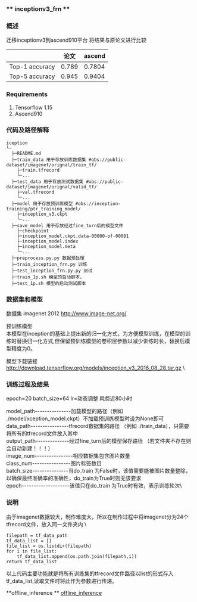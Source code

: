 ###   **  inceptionv3_frn ** 


###   **概述** 

迁移inceptionv3到ascend910平台
将结果与原论文进行比较

 |                | 论文   | ascend |
|----------------|------|--------|
| Top-1 accuracy | 0.789 | 0.7804  |
| Top-5 accuracy | 0.945 | 0.9404  |

###  Requirements

1. Tensorflow 1.15
2. Ascend910

###   **代码及路径解释** 



```
iception
└─ 
  ├─README.md
  ├─train_data 用于存放训练数据集 #obs://public-dataset/imagenet/orignal/train_tf/ 
  	├─train.tfrecord
  	└─...
  ├─test_data 用于存放测试数据集 #obs://public-dataset/imagenet/orignal/valid_tf/
  	├─val.tfrecord  
  	└─...
  ├─model 用于存放预训练模型 #obs://inception-training/ptr_training_model/
  	├─inception_v3.ckpt
  	└─...
  ├─save_model 用于存放经过fine_turn后的模型文件
  	├─checkpoint
  	├─inception_model.ckpt.data-00000-of-00001
  	├─inception_model.index
  	├─inception_model.meta
  	└─...
  ├─preprocess.py.py 数据预处理
  ├─train_inception_frn.py 训练
  ├─test_inception_frn.py.py 测试
  ├─train_1p.sh 模型的启动脚本，
  ├─test_1p.sh 模型的启动测试脚本
```
###   **数据集和模型** 

数据集 imagenet 2012
http://www.image-net.org/

预训练模型\
本模型在inception的基础上提出新的归一化方式，为方便模型训练，在模型的训练时替换归一化方式,但保留预训练模型的卷积层参数以减少训练时长，替换后模型精度为0。

模型下载链接
http://download.tensorflow.org/models/inception_v3_2016_08_28.tar.gz \



### 训练过程及结果
epoch=20
batch_size=64
lr=动态调整
耗费近80小时

model_path---------------加载模型的路径（例如 ./model/xception_model.ckpt）不加载预训练模型时设为None即可  
data_path----------------tfrecord数据集的路径 （例如 ./train_data），只需要将所有的tfrecord文件放入其中 \
output_path--------------经过fine_turn后的模型保存路径 （若文件夹不存在则会自动新建！！！）\
image_num----------------相应数据集包含图片数量\
class_num----------------图片标签数目\
batch_size---------------当do_train 为False时，该值需要能被图片数量整除，以确保最终准确率的准确性，do_train为True时则无该要求\
epoch--------------------该值只在do_train 为True时有效，表示训练轮次\

### 说明
由于imagenet数据较大，制作难度大，所以在制作过程中将imagenet分为24个tfrecord文件，放入同一文件夹内 \

	filepath = tf_data_path 
	tf_data_list = [] 
	file_list = os.listdir(filepath) 
	for i in file_list: 
		tf_data_list.append(os.path.join(filepath,i)) 
	return tf_data_list  
以上代码主要功能就是将所有训练集的tfrecord文件路径以list的形式存入tf_data_list,读取文件时将此作为参数进行传递。

 **offline_inference
** 
[offline_inference](https://gitee.com/xiaoqiqiyaya/modelzoo/tree/master/contrib/Research/cv/inceptionv3/inceptionv3_tf_xiaoqiqiya/offline_inference)